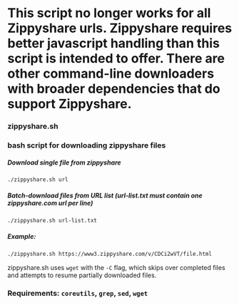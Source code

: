 # This script no longer works for all Zippyshare urls. Zippyshare requires better javascript handling than this script is intended to offer. There are other command-line downloaders with broader dependencies that do support Zippyshare.

### zippyshare.sh
### bash script for downloading zippyshare files

##### Download single file from zippyshare

```bash
./zippyshare.sh url
```

##### Batch-download files from URL list (url-list.txt must contain one zippyshare.com url per line)

```bash
./zippyshare.sh url-list.txt
```

##### Example:

```bash
./zippyshare.sh https://www3.zippyshare.com/v/CDCi2wVT/file.html
```

zippyshare.sh uses `wget` with the `-C` flag, which skips over completed files and attempts to resume partially downloaded files.

### Requirements: `coreutils`, `grep`, `sed`, **`wget`**
